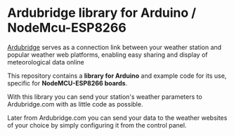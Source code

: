 # Ardubridge library for Arduino / NodeMcu-ESP8266
 [Ardubridge](https://www.ardubridge.com/) serves as a connection link between your weather station and popular weather web platforms, enabling easy sharing and display of meteorological data online

This repository contains a **library for Arduino** and example code for its use, specific for **NodeMCU-ESP8266 boards**.

With this library you can send your station's weather parameters to Ardubridge.com with as little code as possible.<br>

Later from Ardubridge.com you can send your data to the weather websites of your choice by simply configuring it from the control panel.<br>
